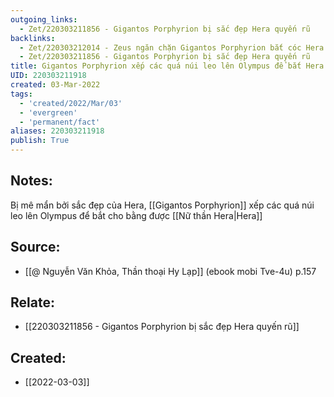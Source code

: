 ```yaml
---
outgoing_links:
  - Zet/220303211856 - Gigantos Porphyrion bị sắc đẹp Hera quyến rũ
backlinks:
  - Zet/220303212014 - Zeus ngăn chặn Gigantos Porphyrion bắt cóc Hera
  - Zet/220303211856 - Gigantos Porphyrion bị sắc đẹp Hera quyến rũ
title: Gigantos Porphyrion xếp các quá núi leo lên Olympus để bắt Hera
UID: 220303211918
created: 03-Mar-2022
tags:
  - 'created/2022/Mar/03'
  - 'evergreen'
  - 'permanent/fact'
aliases: 220303211918
publish: True
---
```

## Notes:
Bị mê mẩn bởi sắc đẹp của Hera, [[Gigantos Porphyrion]] xếp các quá núi leo lên Olympus để bắt cho bằng được [[Nữ thần Hera|Hera]]

## Source:
- [[@ Nguyễn Văn Khỏa, Thần thoại Hy Lạp]] (ebook mobi Tve-4u) p.157

## Relate:
- [[220303211856 - Gigantos Porphyrion bị sắc đẹp Hera quyến rũ]]
## Created:
- [[2022-03-03]]
